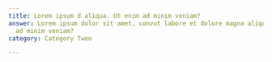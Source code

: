 ```yaml
---
title: Lorem ipsum d aliqua. Ut enim ad minim veniam?
answer: Lorem ipsum dolor sit amet, convut labore et dolore magna aliqua. Ut enim
  ad minim veniam?
category: Category Twoo

---
```

